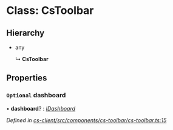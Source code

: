 # Class: CsToolbar

## Hierarchy

* any

  ↳ **CsToolbar**

## Properties

### `Optional` dashboard

• **dashboard**? : *[IDashboard](../interfaces/_cs_core_src_dashboard_dashboard_.idashboard.md)*

*Defined in [cs-client/src/components/cs-toolbar/cs-toolbar.ts:15](https://github.com/RichardHovenkamp/csnext/blob/d817caa/packages/cs-client/src/components/cs-toolbar/cs-toolbar.ts#L15)*
